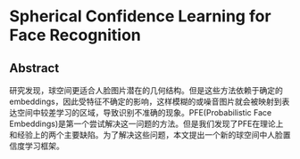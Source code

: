 # Spherical Confidence Learning for Face Recognition
## Abstract
研究发现，球空间更适合人脸图片潜在的几何结构。但是这些方法依赖于确定的embeddings，因此受特征不确定的影响，这样模糊的或噪音图片就会被映射到表达空间中较差学习的区域，导致识别不准确的现象。PFE(Probabilistic Face Embeddings)是第一个尝试解决这一问题的方法。但是我们发现了PFE在理论上和经验上的两个主要缺陷。为了解决这些问题，本文提出一个新的球空间中人脸置信度学习框架。